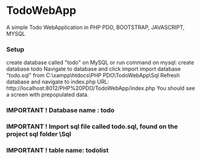 # TodoWebApp
A simple Todo WebApplication in PHP PDO, BOOTSTRAP, JAVASCRIPT, MYSQL

### Setup

create database called "todo" on MySQL or run command on mysql: create database todo
Navigate to database and click import
import database "todo.sql" from C:\xampp\htdocs\PHP PDO\TodoWebApp\Sql
Refresh database and navigate to index.php
URL: http://localhost:8012/PHP%20PDO/TodoWebApp/index.php
You should see a screen with prepopulated data.

### IMPORTANT ! Database name : todo
### IMPORTANT ! Import sql file called todo.sql, found on the project sql folder \Sql
### IMPORTANT ! table name: todolist


